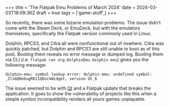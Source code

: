 +++
title = 'The Flatpak Emu Problems of March 2024'
date = 2024-03-03T18:09:36Z
draft = true
tags = ['game-stuff',]
+++

So recently, there was some bizarre emulation problems. The issue didn't come with the Steam Deck, or EmuDeck, but with the emulators themselves, specifically the Flatpak version commonly used in Linux.

Dolphin, RPCS3, and Citra all were nonfunctional out of nowhere. Citra was quickly patched, but Dolphin and RPCS3 are still unable to boot as of this post. Booting them reveals no error message or dumped log. Booting them via CLI (i.e. ```flatpak run org.DolphinEmu.dolphin-emu```) gives you the following message:
```
dolphin-emu: symbol lookup error: dolphin-emu: undefined symbol: _Zls6QDebugRK11QDockWidget, version Qt_6
```
The issue seemed to be with [Qt](https://archlinux.org/todo/qt-662-abi-break/) and a Flatpak update that breaks the application. It goes to show the vulnerability of projects like this when a simple symbol incompatibility renders all yours games unplayable. 